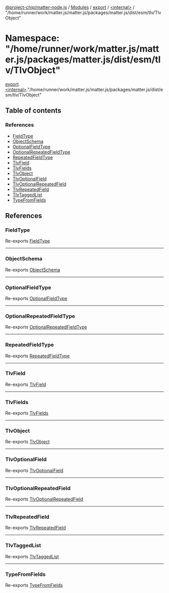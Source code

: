 [@project-chip/matter-node.js](../README.md) / [Modules](../modules.md) / [export](export.md) / [\<internal\>](export._internal_.md) / "/home/runner/work/matter.js/matter.js/packages/matter.js/dist/esm/tlv/TlvObject"

# Namespace: "/home/runner/work/matter.js/matter.js/packages/matter.js/dist/esm/tlv/TlvObject"

[export](export.md).[\<internal\>](export._internal_.md)."/home/runner/work/matter.js/matter.js/packages/matter.js/dist/esm/tlv/TlvObject"

## Table of contents

### References

- [FieldType](export._internal_.__home_runner_work_matter_js_matter_js_packages_matter_js_dist_esm_tlv_TlvObject_.md#fieldtype)
- [ObjectSchema](export._internal_.__home_runner_work_matter_js_matter_js_packages_matter_js_dist_esm_tlv_TlvObject_.md#objectschema)
- [OptionalFieldType](export._internal_.__home_runner_work_matter_js_matter_js_packages_matter_js_dist_esm_tlv_TlvObject_.md#optionalfieldtype)
- [OptionalRepeatedFieldType](export._internal_.__home_runner_work_matter_js_matter_js_packages_matter_js_dist_esm_tlv_TlvObject_.md#optionalrepeatedfieldtype)
- [RepeatedFieldType](export._internal_.__home_runner_work_matter_js_matter_js_packages_matter_js_dist_esm_tlv_TlvObject_.md#repeatedfieldtype)
- [TlvField](export._internal_.__home_runner_work_matter_js_matter_js_packages_matter_js_dist_esm_tlv_TlvObject_.md#tlvfield)
- [TlvFields](export._internal_.__home_runner_work_matter_js_matter_js_packages_matter_js_dist_esm_tlv_TlvObject_.md#tlvfields)
- [TlvObject](export._internal_.__home_runner_work_matter_js_matter_js_packages_matter_js_dist_esm_tlv_TlvObject_.md#tlvobject)
- [TlvOptionalField](export._internal_.__home_runner_work_matter_js_matter_js_packages_matter_js_dist_esm_tlv_TlvObject_.md#tlvoptionalfield)
- [TlvOptionalRepeatedField](export._internal_.__home_runner_work_matter_js_matter_js_packages_matter_js_dist_esm_tlv_TlvObject_.md#tlvoptionalrepeatedfield)
- [TlvRepeatedField](export._internal_.__home_runner_work_matter_js_matter_js_packages_matter_js_dist_esm_tlv_TlvObject_.md#tlvrepeatedfield)
- [TlvTaggedList](export._internal_.__home_runner_work_matter_js_matter_js_packages_matter_js_dist_esm_tlv_TlvObject_.md#tlvtaggedlist)
- [TypeFromFields](export._internal_.__home_runner_work_matter_js_matter_js_packages_matter_js_dist_esm_tlv_TlvObject_.md#typefromfields)

## References

### FieldType

Re-exports [FieldType](../interfaces/exports_tlv.FieldType.md)

___

### ObjectSchema

Re-exports [ObjectSchema](../classes/exports_tlv.ObjectSchema.md)

___

### OptionalFieldType

Re-exports [OptionalFieldType](../interfaces/exports_tlv.OptionalFieldType.md)

___

### OptionalRepeatedFieldType

Re-exports [OptionalRepeatedFieldType](../interfaces/exports_tlv.OptionalRepeatedFieldType.md)

___

### RepeatedFieldType

Re-exports [RepeatedFieldType](../interfaces/exports_tlv.RepeatedFieldType.md)

___

### TlvField

Re-exports [TlvField](exports_tlv.md#tlvfield)

___

### TlvFields

Re-exports [TlvFields](exports_tlv.md#tlvfields)

___

### TlvObject

Re-exports [TlvObject](exports_tlv.md#tlvobject)

___

### TlvOptionalField

Re-exports [TlvOptionalField](exports_tlv.md#tlvoptionalfield)

___

### TlvOptionalRepeatedField

Re-exports [TlvOptionalRepeatedField](exports_tlv.md#tlvoptionalrepeatedfield)

___

### TlvRepeatedField

Re-exports [TlvRepeatedField](exports_tlv.md#tlvrepeatedfield)

___

### TlvTaggedList

Re-exports [TlvTaggedList](exports_tlv.md#tlvtaggedlist)

___

### TypeFromFields

Re-exports [TypeFromFields](exports_tlv.md#typefromfields)
